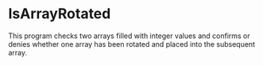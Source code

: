 # IsArrayRotated
This program checks two arrays filled with integer values and confirms or denies whether one array has been rotated and placed into the subsequent array.
